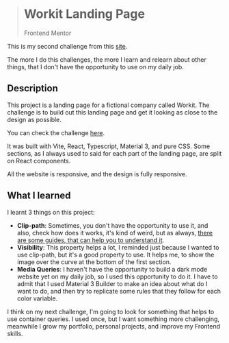 > # Workit Landing Page
> 
> Frontend Mentor

This is my second challenge from this [site](https://www.frontendmentor.io/home).

The more I do this challenges, the more I learn and relearn about other things, that I don't have the opportunity to use on my daily job.

## Description
This project is a landing page for a fictional company called Workit. The challenge is to build out this landing page and get it looking as close to the design as possible.

You can check the challenge [here](https://www.frontendmentor.io/challenges/workit-landing-page-2fYnyle5lu).

It was built with Vite, React, Typescript, Material 3, and pure CSS.
Some sections, as I always used to said for each part of the landing page, are split on React components.

All the website is responsive, and the design is fully responsive.

## What I learned
I learnt 3 things on this project:
- **Clip-path**: Sometimes, you don't have the opportunity to use it, and also, check how does it works, it's kind of weird,
but as always, [there are some guides, that can help you to understand it](https://ishadeed.com/article/clip-path/).
- **Visibility**: This property helps a lot, I reminded just because I wanted to use clip-path, but it's a good property to use.
It helps me, to show the image over the curve at the bottom of the first section.
- **Media Queries**: I haven't have the opportunity to build a dark mode website yet on my daily job, so I used this opportunity to do it.
I have to admit that I used Material 3 Builder to make an idea about what do I want to do, and then
try to replicate some rules that they follow for each color variable.

I think on my next challenge, I'm going to look for something that helps to use container queries.
I used once, but I want something more challenging, meanwhile I grow my portfolio, personal projects, and 
improve my Frontend skills.
